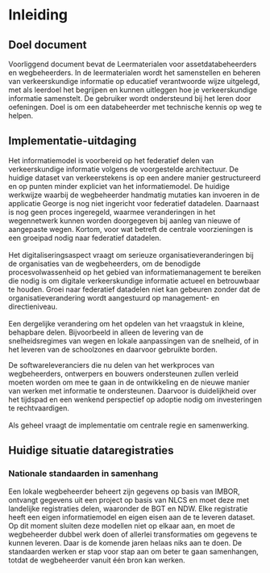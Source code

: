 # Inleiding

## Doel document
Voorliggend document bevat de Leermaterialen voor assetdatabeheerders en wegbeheerders. In de leermaterialen wordt het samenstellen en beheren van verkeerskundige informatie op educatief verantwoorde wijze uitgelegd, met als leerdoel het begrijpen en kunnen uitleggen hoe je verkeerskundige informatie samenstelt. De gebruiker wordt ondersteund bij het leren door oefeningen. Doel is om een databeheerder met technische kennis op weg te helpen.

## Implementatie-uitdaging

Het informatiemodel is voorbereid op het federatief delen van verkeerskundige informatie volgens de voorgestelde architectuur. 
De huidige dataset van verkeerstekens is op een andere manier gestructureerd en op punten minder expliciet van het informatiemodel. 
De huidige werkwijze waarbij de wegbeheerder handmatig mutaties kan invoeren in de applicatie George is nog niet ingericht voor federatief datadelen. 
Daarnaast is nog geen proces ingeregeld, waarmee veranderingen in het wegennetwerk kunnen worden doorgegeven bij aanleg van nieuwe of aangepaste wegen.
Kortom, voor wat betreft de centrale voorzieningen is een groeipad nodig naar federatief datadelen. 
<br><br>
Het digitaliseringsaspect vraagt om serieuze organisatieveranderingen bij de organisaties van de wegbeheerders, om de benodigde procesvolwassenheid op het gebied van informatiemanagement te bereiken die nodig is om digitale verkeerskundige informatie actueel en betrouwbaar te houden. Groei naar federatief datadelen niet kan gebeuren zonder dat de organisatieverandering wordt aangestuurd op management- en directieniveau.
<br><br>
Een dergelijke verandering om het opdelen van het vraagstuk in kleine, behapbare delen. Bijvoorbeeld in alleen de levering van de snelheidsregimes van wegen en lokale aanpassingen van de snelheid, of in het leveren van de schoolzones en daarvoor gebruikte borden.

De softwareleveranciers die nu delen van het werkproces van wegbeheerders, ontwerpers en bouwers ondersteunen zullen verleid moeten worden om mee te gaan in de ontwikkeling en de nieuwe manier van werken met informatie te ondersteunen. Daarvoor is duidelijkheid over het tijdspad en een wenkend perspectief op adoptie nodig om investeringen te rechtvaardigen.
<br><br>
Als geheel vraagt de implementatie om centrale regie en samenwerking.

## Huidige situatie dataregistraties

### Nationale standaarden in samenhang
Een lokale wegbeheerder beheert zijn gegevens op basis van IMBOR, ontvangt gegevens uit een project op basis van NLCS en moet deze met landelijke registraties delen, waaronder de BGT en NDW. Elke registratie heeft een eigen informatiemodel en eigen eisen aan de te leveren dataset. Op dit moment sluiten deze modellen niet op elkaar aan, en moet de wegbeheerder dubbel werk doen of allerlei transformaties om gegevens te kunnen leveren. Daar is de komende jaren helaas niks aan te doen. De standaarden werken er stap voor stap aan om beter te gaan samenhangen, totdat de wegbeheerder vanuit één bron kan werken. 



